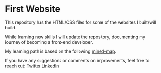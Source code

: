 # First Website

This repository has the HTML/CSS files for some of the websites I built/will build.

While learning new skills I will update the repository, documenting my journey of becoming a front-end developer.

My learning path is based on the following [mined-map](https://coggle.it/diagram/WMMEvSoNyAABBX2w/t/web-development-in-2018/b97ca171d59ba2ab3b7ea8da244a8ed3a154ffa067568635fe2676068a1d44d0).

If you have any suggestions or comments on improvements, feel free to reach out:
[Twitter](https://twitter.com/urlichsanais)
[LinkedIn](https://www.linkedin.com/in/urlichsanais/)

